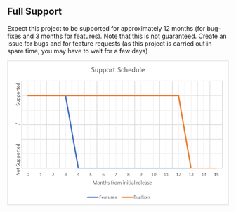 ## Full Support
Expect this project to be supported for approximately 12 months (for bug-fixes 
and 3 months for features). Note that this is not guaranteed. Create an issue 
for bugs and for feature requests (as this project is carried out in spare 
time, you may have to wait for a few days)

<img src="readme-assets/support/full.png" alt="Full Support" width="600">

